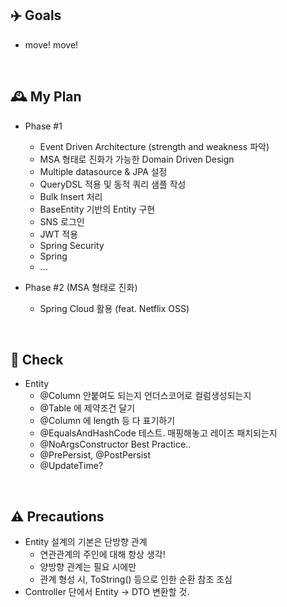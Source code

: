 ## ✈️ Goals
- move! move!


<br>

## 🕰 My Plan
- Phase #1
  - Event Driven Architecture (strength and weakness 파악)
  - MSA 형태로 진화가 가능한 Domain Driven Design
  - Multiple datasource & JPA 설정
  - QueryDSL 적용 및 동적 쿼리 샘플 작성
  - Bulk Insert 처리
  - BaseEntity 기반의 Entity 구현
  - SNS 로그인
  - JWT 적용
  - Spring Security
  - Spring
  - ...

- Phase #2 (MSA 형태로 진화)
  - Spring Cloud 활용 (feat. Netflix OSS)


<br>

## 📍 Check

- Entity
  - @Column 안붙여도 되는지 언더스코어로 컬럼생성되는지
  - @Table 에 제약조건 달기
  - @Column 에 length 등 다 표기하기
  - @EqualsAndHashCode 테스트. 매핑해놓고 레이즈 패치되는지
  - @NoArgsConstructor Best Practice..
  - @PrePersist, @PostPersist
  - @UpdateTime?


<br>

## ⚠️ Precautions

- Entity 설계의 기본은 단방향 관계
  - 연관관계의 주인에 대해 항상 생각!
  - 양방향 관계는 필요 시에만
  - 관계 형성 시, ToString() 등으로 인한 순환 참조 조심
- Controller 단에서 Entity -> DTO 변환할 것.
